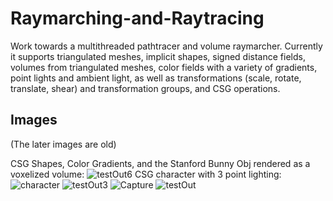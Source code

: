 # Raymarching-and-Raytracing
Work towards a multithreaded pathtracer and volume raymarcher.
Currently it supports triangulated meshes, implicit shapes, signed distance fields, volumes from triangulated meshes, color fields with a variety of gradients, point lights and ambient light, as well as transformations (scale, rotate, translate, shear) and transformation groups, and CSG operations.

## Images
(The later images are old)

CSG Shapes, Color Gradients, and the Stanford Bunny Obj rendered as a voxelized volume:
![testOut6](https://user-images.githubusercontent.com/44931507/223159155-8c37e3af-7ccb-42f4-a859-b10ebd95e6a1.png)
CSG character with 3 point lighting:
![character](https://user-images.githubusercontent.com/44931507/223661707-db86f988-1670-4901-b912-6c97c5af8c4e.png)
![testOut3](https://user-images.githubusercontent.com/44931507/223159226-846ce4a0-a410-455b-987c-7a82b262be8b.png)
![Capture](https://user-images.githubusercontent.com/44931507/223159236-f3e07af4-3473-488f-b06a-baf85f076a73.PNG)
![testOut](https://user-images.githubusercontent.com/44931507/223159244-5f6d6ca8-0350-4aab-8f82-903c6e3504f0.png)

